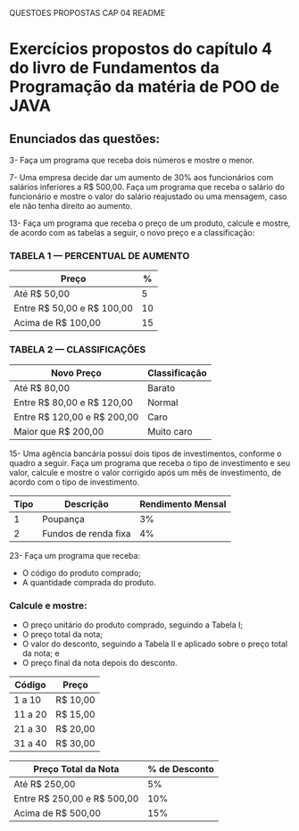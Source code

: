 QUESTOES PROPOSTAS CAP 04 README

# Exercícios propostos do capítulo 4 do livro de Fundamentos da Programação da matéria de POO de JAVA

## Enunciados das questões:
3- Faça um programa que receba dois números e mostre o menor.

7- Uma empresa decide dar um aumento de 30% aos funcionários com salários inferiores a R$ 500,00. Faça um programa que receba o salário do funcionário e mostre o valor do salário reajustado ou uma mensagem, caso ele não tenha direito ao aumento.

13- Faça um programa que receba o preço de um produto, calcule e mostre, de acordo com as tabelas a seguir, o novo preço e a classificação:

### TABELA 1 — PERCENTUAL DE AUMENTO
| Preço                            | %               |
|----------------------------------|-----------------|
| Até R$ 50,00                     | 5               |     
| Entre R$ 50,00 e R$ 100,00       | 10              |     
| Acima de R$ 100,00               | 15              |     

### TABELA 2 — CLASSIFICAÇÕES 
| Novo Preço                       | Classificação   |
|----------------------------------|-----------------|
| Até R$ 80,00                     | Barato          |     
| Entre R$ 80,00 e R$ 120,00       | Normal          |     
| Entre R$ 120,00 e R$ 200,00      | Caro            |     
| Maior que R$ 200,00              | Muito caro      |     

15- Uma agência bancária possui dois tipos de investimentos, conforme o quadro a seguir. Faça um programa que receba o tipo de investimento e seu valor, calcule e mostre o valor corrigido após um mês de investimento, de acordo com o tipo de investimento.

| Tipo                    | Descrição             | Rendimento Mensal |
|-------------------------|-----------------------|-------------------|
| 1                       | Poupança              | 3%                |
| 2                       | Fundos de renda fixa  | 4%                |

23- Faça um programa que receba:

- O código do produto comprado;
- A quantidade comprada do produto.

### Calcule e mostre:
- O preço unitário do produto comprado, seguindo a Tabela I;
- O preço total da nota;
- O valor do desconto, seguindo a Tabela II e aplicado sobre o preço total da nota; e
- O preço final da nota depois do desconto.

| Código  | Preço    |
|---------|----------|
| 1 a 10  | R$ 10,00 |
| 11 a 20 | R$ 15,00 |
| 21 a 30 | R$ 20,00 |
| 31 a 40 | R$ 30,00 |

| Preço Total da Nota          | % de Desconto |
|------------------------------|---------------|
| Até R$ 250,00                | 5%            |
| Entre R$ 250,00 e R$ 500,00  | 10%           |
| Acima de R$ 500,00           | 15%           |

